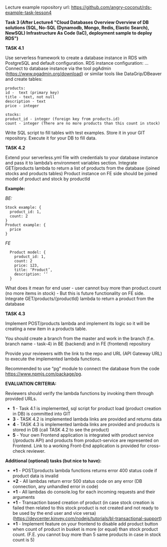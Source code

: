 Lecture example ropository url: https://github.com/angry-coconut/rds-example-task-lesson4

**Task 3 (After Lecture4 "Cloud Databases Overview
Overview of DB solutions (SQL, No-SQL (Dynamodb, Mongo, Redis, Elastic Search), NewSQL)
Infrastructure As Code (IaC), deployment sample to deploy RDS")**

**TASK 4.1**

Use serverless framework to create a database instance in RDS with PostgreSQL and default configuration. 
RDS instance configuration:
...
Connect to database instance via the tool pgAdmin (https://www.pgadmin.org/download) or similar tools like DataGrip/DBeaver and create tables:

    products:
    id -  text (primary key)
    title - text, not null
    description - text
    price - integer

    stocks:
    product_id - integer (foreign key from products.id)
    count - integer (There are no more products than this count in stock)

Write SQL script to fill tables with test examples. Store it in your GIT repository. Execute it for your DB to fill data. 


**TASK 4.2**

Extend your serverless.yml file with credentials to your database instance and pass it to lambda’s environment variables section.
Integrate GET/products lambda to return a list of products from the database (joined stocks and products tables)  Product instance on FE side should be joined model of product and stock by productId
 
**Example:**

*BE:*

    Stock example: {
      product_id: 1,
      count: 2
    }
    Product example: {
      price
    }
    
*FE* 

      Product model: {
        product_id: 1,
        count: 2
        price: 123,
        title: ‘Product’,
        description: ‘’
      }

What does it mean for end user - user cannot buy more than product.count (no more items in stock) - But this is future functionality on FE side.
Integrate GET/products/{productId} lambda to return a product from the database

**TASK 4.3**

Implement POST/products lambda and implement its logic so it will be creating a new item in a products table.

You should create a branch from the master and work in the branch (f.e. branch name - task-4) in BE (backend) and in FE (frontend) repository

Provide your reviewers with the link to the repo and URL (API Gateway URL) to execute the implemented lambda functions.

Recommended to use “pg” module to connect the database from the code  https://www.npmjs.com/package/pg.

**EVALUATION CRITERIA:**

Reviewers should verify the lambda functions by invoking them through provided URLs.
 
- **1** - Task 4.1 is implemented, sql script for product load (product creation in DB) is committed into GIT 
- **3** - TASK 4.2 is implemented lambda links are provided and returns data
- **4** - TASK 4.3 is implemented lambda links are provided and products is stored in DB (call TASK 4.2 to see the product)
- **5** - Your own Frontend application is integrated with product service (/products API) and products from product-service are represented on Frontend. Link to a working Front-End application is provided for cross-check reviewer.


**Additional (optional) tasks (but nice to have):**

- **+1** - POST/products lambda functions returns error 400 status code if product data is invalid
- **+2** - All lambdas return error 500 status code on any error (DB connection, any unhandled error in code)
- **+1** - All lambdas do console.log for each incoming requests and their arguments
- **+1** - Transaction based creation of product (in case stock creation is failed then related to this stock product is not created and not ready to be used by the end user and vice versa) (https://devcenter.kinvey.com/nodejs/tutorials/bl-transactional-support)
- **+1** - Implement feature on your frontend to disable add product button when count of product in busket is more (or equal) than stock product count.
           (F.E. you cannot buy more than 5 same products in case in stock count is 5)

